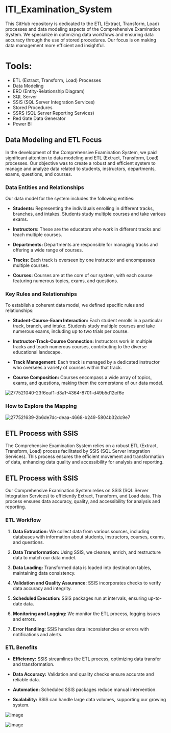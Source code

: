 # ITI_Examination_System
This GitHub repository is dedicated to the ETL (Extract, Transform, Load) processes and data modeling aspects of the Comprehensive Examination System. We specialize in optimizing data workflows and ensuring data accuracy through the use of stored procedures. Our focus is on making data management more efficient and insightful.

# **Tools:**

- ETL (Extract, Transform, Load) Processes
- Data Modeling  
- ERD (Entity-Relationship Diagram)
- SQL Server
- SSIS (SQL Server Integration Services)
- Stored Procedures
- SSRS (SQL Server Reporting Services)
- Red Gate Data Generator
- Power BI

## Data Modeling and ETL Focus

In the development of the Comprehensive Examination System, we paid significant attention to data modeling and ETL (Extract, Transform, Load) processes. Our objective was to create a robust and efficient system to manage and analyze data related to students, instructors, departments, exams, questions, and courses.

### Data Entities and Relationships

Our data model for the system includes the following entities:

- **Students:** Representing the individuals enrolling in different tracks, branches, and intakes. Students study multiple courses and take various exams.

- **Instructors:** These are the educators who work in different tracks and teach multiple courses.

- **Departments:** Departments are responsible for managing tracks and offering a wide range of courses.

- **Tracks:** Each track is overseen by one instructor and encompasses multiple courses.

- **Courses:** Courses are at the core of our system, with each course featuring numerous topics, exams, and questions.

### Key Rules and Relationships

To establish a coherent data model, we defined specific rules and relationships:

- **Student-Course-Exam Interaction:** Each student enrolls in a particular track, branch, and intake. Students study multiple courses and take numerous exams, including up to two trials per course.

- **Instructor-Track-Course Connection:** Instructors work in multiple tracks and teach numerous courses, contributing to the diverse educational landscape.

- **Track Management:** Each track is managed by a dedicated instructor who oversees a variety of courses within that track.

- **Course Composition:** Courses encompass a wide array of topics, exams, and questions, making them the cornerstone of our data model.


![277521040-23f6eaf1-d3a1-4364-8701-d49b5d12ef6e](https://github.com/MuhammadAlmursii/ITI_Examination_System/assets/140438093/b4886ccf-8d17-431d-b8b7-4c24e62d2620)


### How to Explore the Mapping
![277521639-2b6de7dc-deaa-4668-b249-5804b32dc9e7](https://github.com/MuhammadAlmursii/ITI_Examination_System/assets/140438093/a6dc9787-226f-45a9-97c7-b2c5ebb5dd00)

## ETL Process with SSIS

The Comprehensive Examination System relies on a robust ETL (Extract, Transform, Load) process facilitated by SSIS (SQL Server Integration Services). This process ensures the efficient movement and transformation of data, enhancing data quality and accessibility for analysis and reporting.

## ETL Process with SSIS

Our Comprehensive Examination System relies on SSIS (SQL Server Integration Services) to efficiently Extract, Transform, and Load data. This process ensures data accuracy, quality, and accessibility for analysis and reporting.

### ETL Workflow

1. **Data Extraction:** We collect data from various sources, including databases with information about students, instructors, courses, exams, and questions.

2. **Data Transformation:** Using SSIS, we cleanse, enrich, and restructure data to match our data model.

3. **Data Loading:** Transformed data is loaded into destination tables, maintaining data consistency.

4. **Validation and Quality Assurance:** SSIS incorporates checks to verify data accuracy and integrity.

5. **Scheduled Execution:** SSIS packages run at intervals, ensuring up-to-date data.

6. **Monitoring and Logging:** We monitor the ETL process, logging issues and errors.

7. **Error Handling:** SSIS handles data inconsistencies or errors with notifications and alerts.

### ETL Benefits

- **Efficiency:** SSIS streamlines the ETL process, optimizing data transfer and transformation.

- **Data Accuracy:** Validation and quality checks ensure accurate and reliable data.

- **Automation:** Scheduled SSIS packages reduce manual intervention.

- **Scalability:** SSIS can handle large data volumes, supporting our growing system.


![image](https://github.com/MuhammadAlmursii/ITI_Examination_System/assets/140438093/ad771cb3-e8fe-4abf-8880-afdd24a614cf)

![image](https://github.com/MuhammadAlmursii/ITI_Examination_System/assets/140438093/cefa03f9-7ee1-41ca-8316-d0c488e97dd8)


